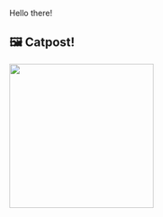 Hello there!



## 🖼️ Catpost!

<sub>
    <img src="https://cdn2.thecatapi.com/images/4pd.gif" height="256">
</sub>

